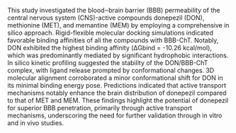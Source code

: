 This study investigated the blood‒brain barrier (BBB) permeability of the central nervous system (CNS)-active compounds donepezil (DON), methionine (MET), and memantine (MEM) by employing a comprehensive in silico approach. Rigid-flexible molecular docking simulations indicated favorable binding affinities of all the compounds with BBB-ChT. Notably, DON exhibited the highest binding affinity (ΔGbind = -10.26 kcal/mol), which was predominantly mediated by significant hydrophobic interactions. In silico kinetic profiling suggested the stability of the DON/BBB-ChT complex, with ligand release prompted by conformational changes. 3D molecular alignment corroborated a minor conformational shift for DON in its minimal binding energy pose. Predictions indicated that active transport mechanisms notably enhance the brain distribution of donepezil compared to that of MET and MEM. These findings highlight the potential of donepezil for superior BBB penetration, primarily through active transport mechanisms, underscoring the need for further validation through in vitro and in vivo studies.
